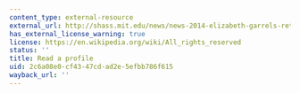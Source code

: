```yaml
---
content_type: external-resource
external_url: http://shass.mit.edu/news/news-2014-elizabeth-garrels-retires-after-35-years-mit
has_external_license_warning: true
license: https://en.wikipedia.org/wiki/All_rights_reserved
status: ''
title: Read a profile
uid: 2c6a08e0-cf43-47cd-ad2e-5efbb786f615
wayback_url: ''
---
```

